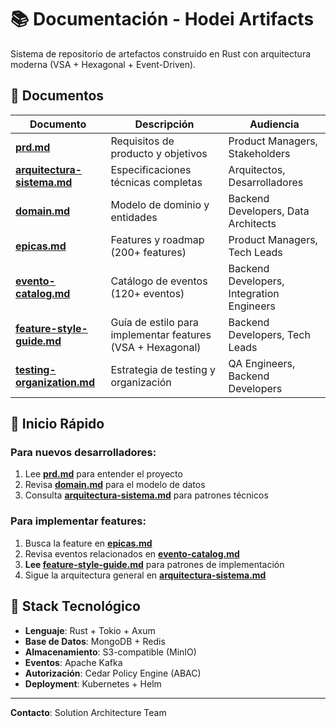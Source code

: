 # 📚 Documentación - Hodei Artifacts

Sistema de repositorio de artefactos construido en Rust con arquitectura moderna (VSA + Hexagonal + Event-Driven).

## 📁 Documentos

| Documento | Descripción | Audiencia |
|-----------|-------------|-----------|
| **[prd.md](./prd.md)** | Requisitos de producto y objetivos | Product Managers, Stakeholders |
| **[arquitectura-sistema.md](./arquitectura-sistema.md)** | Especificaciones técnicas completas | Arquitectos, Desarrolladores |
| **[domain.md](./domain.md)** | Modelo de dominio y entidades | Backend Developers, Data Architects |
| **[epicas.md](./epicas.md)** | Features y roadmap (200+ features) | Product Managers, Tech Leads |
| **[evento-catalog.md](./evento-catalog.md)** | Catálogo de eventos (120+ eventos) | Backend Developers, Integration Engineers |
| **[feature-style-guide.md](./feature-style-guide.md)** | Guía de estilo para implementar features (VSA + Hexagonal) | Backend Developers, Tech Leads |
| **[testing-organization.md](./testing-organization.md)** | Estrategia de testing y organización | QA Engineers, Backend Developers |

## 🚀 Inicio Rápido

### Para nuevos desarrolladores:
1. Lee **[prd.md](./prd.md)** para entender el proyecto
2. Revisa **[domain.md](./domain.md)** para el modelo de datos
3. Consulta **[arquitectura-sistema.md](./arquitectura-sistema.md)** para patrones técnicos

### Para implementar features:
1. Busca la feature en **[epicas.md](./epicas.md)**
2. Revisa eventos relacionados en **[evento-catalog.md](./evento-catalog.md)**
3. **Lee [feature-style-guide.md](./feature-style-guide.md)** para patrones de implementación
4. Sigue la arquitectura general en **[arquitectura-sistema.md](./arquitectura-sistema.md)**

## 🔧 Stack Tecnológico

- **Lenguaje**: Rust + Tokio + Axum
- **Base de Datos**: MongoDB + Redis
- **Almacenamiento**: S3-compatible (MinIO)
- **Eventos**: Apache Kafka
- **Autorización**: Cedar Policy Engine (ABAC)
- **Deployment**: Kubernetes + Helm

---

**Contacto**: Solution Architecture Team
